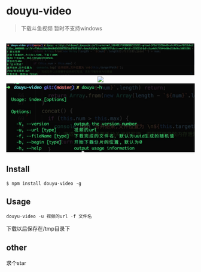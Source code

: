 
# douyu-video 

> 下载斗鱼视频 暂时不支持windows

<p align="center">
	<br>
	<img width="700" src="./screenshot/demo.png">
	<br>
	<img width="700" src="./screenshot/url.png">
	<br>
	<img width="700" src="./screenshot/help.png">
</p>

## Install

```
$ npm install douyu-video -g
```


## Usage

```js
douyu-video -u 视频的url -f 文件名
```

下载以后保存在/tmp目录下


## other

求个star